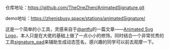 仓库地址：https://github.com/TheOneZhen/AnimatedSignature.git

demo地址：https://zhenisbusy.space/stations/animatedSignature/

这是一个简单的小工具，灵感来自于[@antfu](https://antfu.me/)的一篇文章——[Animated Svg Logo](https://antfu.me/posts/animated-svg-logo)，本人只是在大佬的基础上做了一点小小的修饰。同时结合一个非常优秀的工具[signature_pad](https://github.com/szimek/signature_pad)来辅助生成动态签名，感兴趣的同学可以前去观摩一下。

